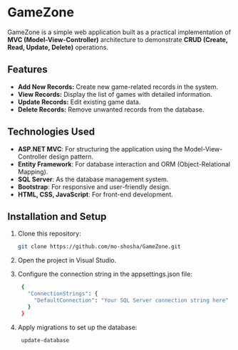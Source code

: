 # GameZone

GameZone is a simple web application built as a practical implementation of **MVC (Model-View-Controller)** architecture to demonstrate **CRUD (Create, Read, Update, Delete)** operations.

## Features

- **Add New Records:** Create new game-related records in the system.
- **View Records:** Display the list of games with detailed information.
- **Update Records:** Edit existing game data.
- **Delete Records:** Remove unwanted records from the database.

## Technologies Used

- **ASP.NET MVC**: For structuring the application using the Model-View-Controller design pattern.
- **Entity Framework**: For database interaction and ORM (Object-Relational Mapping).
- **SQL Server**: As the database management system.
- **Bootstrap**: For responsive and user-friendly design.
- **HTML, CSS, JavaScript**: For front-end development.

## Installation and Setup

1. Clone this repository:
   ```bash
   git clone https://github.com/mo-shosha/GameZone.git
2. Open the project in Visual Studio.

3. Configure the connection string in the appsettings.json file:
   ```bash
    {
      "ConnectionStrings": {
        "DefaultConnection": "Your SQL Server connection string here"
      }
    }

4. Apply migrations to set up the database:
   ```bash
    update-database
